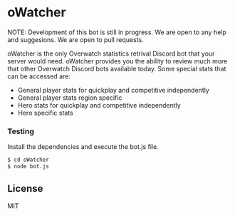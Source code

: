 # oWatcher

NOTE: Development of this bot is still in progress. We are open to any help and suggesions. We are open to pull requests.

oWatcher is the only Overwatch statistics retrival Discord bot that your server would need. oWatcher provides you the ability to review much more that other Overwatch Discord bots available today. Some special stats that can be accessed are:

  - General player stats for quickplay and competitive independently
  - General player stats region specific
  - Hero stats for quickplay and competitive independently
  - Hero specific stats

### Testing

Install the dependencies and execute the bot.js file.

```sh
$ cd oWatcher
$ node bot.js
```

License
----

MIT
